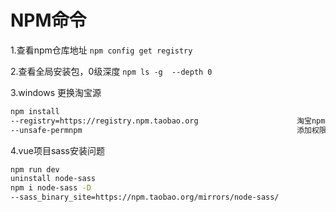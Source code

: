 # NPM命令

1.查看npm仓库地址
`npm config get registry`

2.查看全局安装包，0级深度
`npm ls -g  --depth 0`

3.windows 更换淘宝源

```bash
npm install 
--registry=https://registry.npm.taobao.org                      淘宝npm包镜像
--unsafe-permnpm                                                添加权限
```

4.vue项目sass安装问题

```bash
npm run dev
uninstall node-sass                                                     （之前安装不成功的先卸载）
npm i node-sass -D
--sass_binary_site=https://npm.taobao.org/mirrors/node-sass/                node-sass镜像
```
